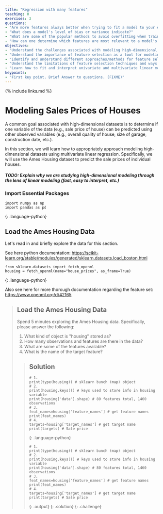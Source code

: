 ```yaml
---
title: "Regression with many features"
teaching: 0
exercises: 3
questions:
- "Are more features always better when trying to fit a model to your data?"
- "What does a model's level of bias or variance indicate?"
- "What are some of the popular methods to avoid overfitting when training on high-dimensional data?"
- "How can one determine which features are most relevant to a model's predictions?"
objectives:
- "Understand the challenges associated with modeling high-dimensional data"
- "Understand the importance of feature selection as a tool for modeling high-dimensional data"
- "Identify and understand different approaches/methods for feature selection"
- "Understand the limitations of feature selection techniques and ways to assess model bias/variance tradeoff"
- "Learn how to fit and interpret univariate and multivariate linear models"
keypoints:
- "First key point. Brief Answer to questions. (FIXME)"
---
```

{% include links.md %}

# Modeling Sales Prices of Houses 
A common goal associated with high-dimensional datasets is to determine if one variable of the data (e.g., sale price of house) can be predicted using other observed variables (e.g., overall quality of house, size of garage, construction date, etc.). 

In this section, we will learn how to appropriately approach modeling high-dimensional datasets using multivariate linear regression. Specifically, we will use the Ames Housing dataset to predict the sale prices of individual houses.

##### TODO: Explain why we are studying high-dimensional modeling through the lens of linear modeling (fast, easy to interpret, etc.)

### Import Essential Packages
~~~
import numpy as np
import pandas as pd
~~~
{: .language-python}

## Load the Ames Housing Data
Let's read in and briefly explore the data for this section.

See here python documentation: https://scikit-learn.org/stable/modules/generated/sklearn.datasets.load_boston.html

~~~
from sklearn.datasets import fetch_openml
housing = fetch_openml(name="house_prices", as_frame=True)
~~~
{: .language-python}

 Also see here for more thorough documentation regarding the feature set: 
https://www.openml.org/d/42165


> ## Load the Ames Housing Data
>
> Spend 5 minutes exploring the Ames Housing data. Specifically, please answer the following:
> 1. What kind of object is "housing" stored as?
> 2. How many observations and features are there in the data?
> 3. What are some of the features available?
> 4. What is the name of the target feature?
>
> > ## Solution
> >
> >
> > ~~~
> > # 1. 
> > print(type(housing)) # sklearn bunch (map) object
> > # 2. 
> > print(housing.keys()) # keys used to store info in housing variable
> > print(housing['data'].shape) # 80 features total, 1460 observations
> > # 3. 
> > feat_names=housing['feature_names'] # get feature names
> > print(feat_names)
> > # 4.
> > targets=housing['target_names'] # get target name
> > print(targets) # Sale price
> > ~~~
> > {: .language-python}
> > ~~~
> > # 1. 
> > print(type(housing)) # sklearn bunch (map) object
> > # 2. 
> > print(housing.keys()) # keys used to store info in housing variable
> > print(housing['data'].shape) # 80 features total, 1460 observations
> > # 3. 
> > feat_names=housing['feature_names'] # get feature names
> > print(feat_names)
> > # 4.
> > targets=housing['target_names'] # get target name
> > print(targets) # Sale price
> > ~~~
> > {: .output}
> {: .solution}
{: .challenge}
